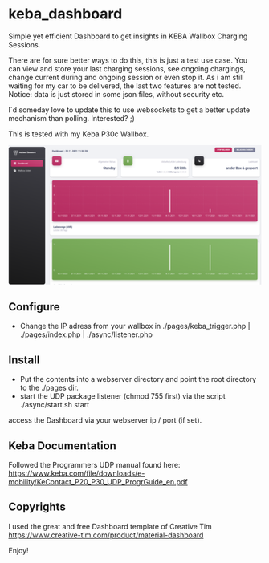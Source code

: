 # keba_dashboard
Simple yet efficient Dashboard to get insights in KEBA Wallbox Charging Sessions.

There are for sure better ways to do this, this is just a test use case. You can view and store your last charging sessions, see ongoing chargings, 
change current during and ongoing session or even stop it. As i am still waiting for my car to be delivered, the last two features are not tested.
Notice: data is just stored in some json files, without security etc.

I´d someday love to update this to use websockets to get a better update mechanism than polling. Interested? ;)

This is tested with my Keba P30c Wallbox.

![Keba Dashboard](https://github.com/Ph1975/keba_dashboard/blob/master/dashboard.png?raw=true)

## Configure
- Change the IP adress from your wallbox in ./pages/keba_trigger.php | ./pages/index.php | ./async/listener.php

## Install
- Put the contents into a webserver directory and point the root directory to the ./pages dir.
- start the UDP package listener (chmod 755 first) via the script ./async/start.sh start

access the Dashboard via your webserver ip / port (if set).

## Keba Documentation
Followed the Programmers UDP manual found here:
https://www.keba.com/file/downloads/e-mobility/KeContact_P20_P30_UDP_ProgrGuide_en.pdf

## Copyrights
I used the great and free Dashboard template of Creative Tim
https://www.creative-tim.com/product/material-dashboard

Enjoy! 

